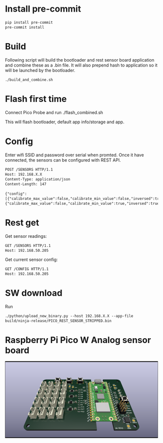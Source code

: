 # Install pre-commit
```
pip install pre-commit
pre-commit install
```

# Build
Following script will build the bootloader and rest sensor board application and combine these as a .bin file. It will
also prepend hash to application so it will be launched by the bootloader.
```
./build_and_combine.sh
```

# Flash first time
Connect Pico Probe and run ./flash_combined.sh

This will flash bootloader, default app info/storage and app.

# Config
Enter wifi SSID and password over serial when promted. Once it have connected, the sensors can be configured with REST API.
```
POST /SENSORS HTTP/1.1
Host: 192.168.X.X
Content-Type: application/json
Content-Length: 147

{"config":[{"calibrate_max_value":false,"calibrate_min_value":false,"inversed":true,"max":17736,"min":8266,"pin":1,"type":"moisture"},{"calibrate_max_value":false,"calibrate_min_value":true,"inversed":true,"max":16509,"min":1,"pin":2,"type":"moisture"}]}
```

# Rest get
Get sensor readings:
```
GET /SENSORS HTTP/1.1
Host: 192.168.50.205
```

Get current sensor config:
```
GET /CONFIG HTTP/1.1
Host: 192.168.50.205
```

# SW download
Run
```
./python/upload_new_binary.py --host 192.168.X.X --app-file build/ninja-release/PICO_REST_SENSOR_STRIPPED.bin
```

# Raspberry Pi Pico W Analog sensor board
![picow_plant_moisture_sensor](https://github.com/NdreasNdersson/PicoW-Plant-Moisture-Sensor/blob/main/KiCad/picow_plant_moisture_sensor/picow_plant_moisture_sensor.png?raw=true)
